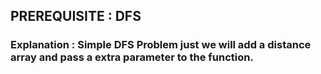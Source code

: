 ## PREREQUISITE : DFS 
### Explanation : Simple DFS Problem just we will add a distance array and pass a extra parameter to the function.
